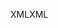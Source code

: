 <span data-ttu-id="95118-101">XML</span><span class="sxs-lookup"><span data-stu-id="95118-101">XML</span></span>